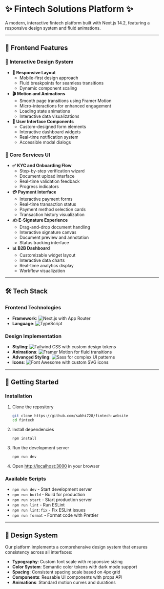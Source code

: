 # ✨ Fintech Solutions Platform ✨

A modern, interactive fintech platform built with Next.js 14.2, featuring a responsive design system and fluid animations.

---

## 🚀 Frontend Features

### 🎨 Interactive Design System

-   **📱 Responsive Layout**
    -   Mobile-first design approach
    -   Fluid breakpoints for seamless transitions
    -   Dynamic component scaling
-   **🎬 Motion and Animations**
    -   Smooth page transitions using Framer Motion
    -   Micro-interactions for enhanced engagement
    -   Loading state animations
    -   Interactive data visualizations
-   **🧩 User Interface Components**
    -   Custom-designed form elements
    -   Interactive dashboard widgets
    -   Real-time notification system
    -   Accessible modal dialogs

### 🔧 Core Services UI

-   **✅ KYC and Onboarding Flow**
    -   Step-by-step verification wizard
    -   Document upload interface
    -   Real-time validation feedback
    -   Progress indicators
-   **💳 Payment Interface**
    -   Interactive payment forms
    -   Real-time transaction status
    -   Payment method selection cards
    -   Transaction history visualization
-   **✍️ E-Signature Experience**
    -   Drag-and-drop document handling
    -   Interactive signature canvas
    -   Document preview and annotation
    -   Status tracking interface
-   **📊 B2B Dashboard**
    -   Customizable widget layout
    -   Interactive data charts
    -   Real-time analytics display
    -   Workflow visualization

---

## 🛠️ Tech Stack

### Frontend Technologies
-   **Framework**: ![Next.js](https://img.shields.io/badge/Next.js-14.2-black?style=flat-square&logo=next.js&logoColor=white) with App Router
-   **Language**: ![TypeScript](https://img.shields.io/badge/TypeScript-blue?style=flat-square&logo=typescript&logoColor=white)


### Design Implementation
-   **Styling**: ![Tailwind CSS](https://img.shields.io/badge/Tailwind_CSS-38B2AC?style=flat-square&logo=tailwind-css&logoColor=white) with custom design tokens
-   **Animations**: ![Framer Motion](https://img.shields.io/badge/Framer_Motion-black?style=flat-square&logo=framer&logoColor=white) for fluid transitions
-   **Advanced Styling**: ![Sass](https://img.shields.io/badge/Sass-CC6699?style=flat-square&logo=sass&logoColor=white) for complex UI patterns
-   **Icons**: ![Font Awesome](https://img.shields.io/badge/Font_Awesome-528DD7?style=flat-square&logo=font-awesome&logoColor=white) with custom SVG icons


---

## 🏁 Getting Started



### Installation

1.  Clone the repository
    ```bash
    git clone https://github.com/sabhi728/fintech-website
    cd fintech
    ```

2.  Install dependencies
    ```bash
    npm install
    ```

3.  Run the development server
    ```bash
    npm run dev
    ```

4.  Open [http://localhost:3000](http://localhost:3000) in your browser

### Available Scripts

-   `npm run dev` - Start development server
-   `npm run build` - Build for production
-   `npm run start` - Start production server
-   `npm run lint` - Run ESLint
-   `npm run lint:fix` - Fix ESLint issues
-   `npm run format` - Format code with Prettier

---


## 📐 Design System

Our platform implements a comprehensive design system that ensures consistency across all interfaces:

-   **Typography**: Custom font scale with responsive sizing
-   **Color System**: Semantic color tokens with dark mode support
-   **Spacing**: Consistent spacing scale based on 4px grid
-   **Components**: Reusable UI components with props API
-   **Animations**: Standard motion curves and durations


